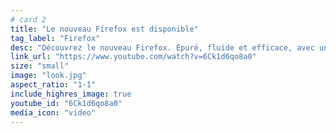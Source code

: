 ```yaml
---
# card 2
title: "Le nouveau Firefox est disponible"
tag_label: "Firefox"
desc: "Découvrez le nouveau Firefox. Épuré, fluide et efficace, avec une barre d’outils simplifiée et des menus optimisés."
link_url: "https://www.youtube.com/watch?v=6Ck1d6qo8a0"
size: "small"
image: "look.jpg"
aspect_ratio: "1-1"
include_highres_image: true
youtube_id: "6Ck1d6qo8a0"
media_icon: "video"
---
```

